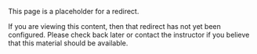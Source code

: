 This page is a placeholder for a redirect.

If you are viewing this content, then that redirect has not yet been
configured. Please check back later or contact the instructor if you believe
that this material should be available.
